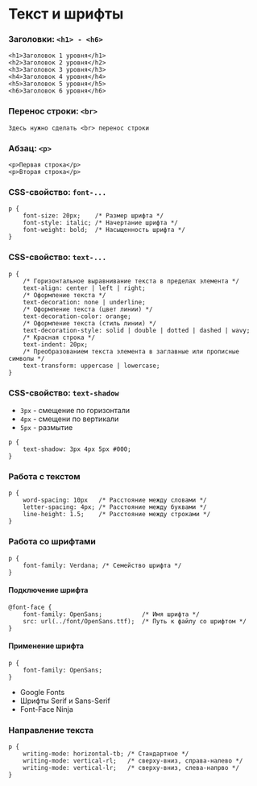 # Текст и шрифты


<!-- xxxxxxxxxxxxxxxxxxxxxxxxxxxxxxxxxxxxxxxxxxxxxxxxxxxxxxx -->
### Заголовки: `<h1> - <h6>`
<!-- xxxxxxxxxxxxxxxxxxxxxxxxxxxxxxxxxxxxxxxxxxxxxxxxxxxxxxx -->
```html:no-line-numbers
<h1>Заголовок 1 уровня</h1>
<h2>Заголовок 2 уровня</h2>
<h3>Заголовок 3 уровня</h3>
<h4>Заголовок 4 уровня</h4>
<h5>Заголовок 5 уровня</h5>
<h6>Заголовок 6 уровня</h6>
```


<!-- xxxxxxxxxxxxxxxxxxxxxxxxxxxxxxxxxxxxxxxxxxxxxxxxxxxxxxx -->
### Перенос строки: `<br>`
<!-- xxxxxxxxxxxxxxxxxxxxxxxxxxxxxxxxxxxxxxxxxxxxxxxxxxxxxxx -->
```html:no-line-numbers
Здесь нужно сделать <br> перенос строки
```


<!-- xxxxxxxxxxxxxxxxxxxxxxxxxxxxxxxxxxxxxxxxxxxxxxxxxxxxxxx -->
### Абзац: `<p>`
<!-- xxxxxxxxxxxxxxxxxxxxxxxxxxxxxxxxxxxxxxxxxxxxxxxxxxxxxxx -->
```html:no-line-numbers
<p>Первая строка</p>
<p>Вторая строка</p>
```


<!-- xxxxxxxxxxxxxxxxxxxxxxxxxxxxxxxxxxxxxxxxxxxxxxxxxxxxxxx -->
### CSS-свойство: `font-...`
<!-- xxxxxxxxxxxxxxxxxxxxxxxxxxxxxxxxxxxxxxxxxxxxxxxxxxxxxxx -->
```css:no-line-numbers
p {
	font-size: 20px;    /* Размер шрифта */
	font-style: italic; /* Начертание шрифта */
	font-weight: bold;  /* Насыщенность шрифта */
}
```


<!-- xxxxxxxxxxxxxxxxxxxxxxxxxxxxxxxxxxxxxxxxxxxxxxxxxxxxxxx -->
### CSS-свойство: `text-...`
<!-- xxxxxxxxxxxxxxxxxxxxxxxxxxxxxxxxxxxxxxxxxxxxxxxxxxxxxxx -->
```css:no-line-numbers
p {
	/* Горизонтальное выравнивание текста в пределах элемента */
	text-align: center | left | right;
	/* Оформление текста */
	text-decoration: none | underline;
	/* Оформление текста (цвет линии) */
	text-decoration-color: orange;
	/* Оформление текста (стиль линии) */
	text-decoration-style: solid | double | dotted | dashed | wavy;
	/* Красная строка */
	text-indent: 20px;
	/* Преобразованием текста элемента в заглавные или прописные символы */
	text-transform: uppercase | lowercase;
}
```


<!-- xxxxxxxxxxxxxxxxxxxxxxxxxxxxxxxxxxxxxxxxxxxxxxxxxxxxxxx -->
### CSS-свойство: `text-shadow`
<!-- xxxxxxxxxxxxxxxxxxxxxxxxxxxxxxxxxxxxxxxxxxxxxxxxxxxxxxx -->
- `3px` - смещение по горизонтали
- `4px` - смещени по вертикали
- `5px` - размытие

```css:no-line-numbers
p {
	text-shadow: 3px 4px 5px #000;
}
```


<!-- xxxxxxxxxxxxxxxxxxxxxxxxxxxxxxxxxxxxxxxxxxxxxxxxxxxxxxx -->
### Работа с текстом
<!-- xxxxxxxxxxxxxxxxxxxxxxxxxxxxxxxxxxxxxxxxxxxxxxxxxxxxxxx -->
```css:no-line-numbers
p {
	word-spacing: 10px   /* Расстояние между словами */
	letter-spacing: 4px; /* Расстояние между буквами */
	line-height: 1.5;    /* Расстояние между строками */
}
```


<!-- xxxxxxxxxxxxxxxxxxxxxxxxxxxxxxxxxxxxxxxxxxxxxxxxxxxxxxx -->
### Работа со шрифтами
<!-- xxxxxxxxxxxxxxxxxxxxxxxxxxxxxxxxxxxxxxxxxxxxxxxxxxxxxxx -->
```css:no-line-numbers
p {
	font-family: Verdana; /* Семейство шрифта */
}
```

<!------------------------------------------------------------->
#### Подключение шрифта
<!------------------------------------------------------------->
```css:no-line-numbers
@font-face {
	font-family: OpenSans;           /* Имя шрифта */
	src: url(../font/OpenSans.ttf);  /* Путь к файлу со шрифтом */
}
```

<!------------------------------------------------------------->
#### Применение шрифта
<!------------------------------------------------------------->
```css:no-line-numbers
p {
	font-family: OpenSans;
}
```

- Google Fonts
- Шрифты Serif и Sans-Serif
- Font-Face Ninja


<!-- xxxxxxxxxxxxxxxxxxxxxxxxxxxxxxxxxxxxxxxxxxxxxxxxxxxxxxx -->
### Направление текста
<!-- xxxxxxxxxxxxxxxxxxxxxxxxxxxxxxxxxxxxxxxxxxxxxxxxxxxxxxx -->
```css:no-line-numbers
p {
	writing-mode: horizontal-tb; /* Стандартное */
	writing-mode: vertical-rl;   /* сверху-вниз, справа-налево */
	writing-mode: vertical-lr;   /* сверху-вниз, слева-напрво */
}
```
